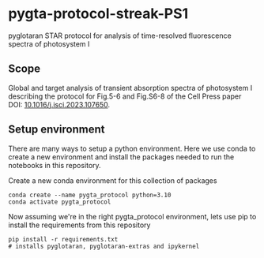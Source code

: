 # pygta-protocol-streak-PS1
pyglotaran STAR protocol for analysis of time-resolved fluorescence spectra of photosystem I


## Scope
Global and target analysis of transient absorption spectra of photosystem I describing the protocol for Fig.5-6 and Fig.S6-8 of the Cell Press paper DOI: [10.1016/j.isci.2023.107650](https://doi.org/10.1016/j.isci.2023.107650).



## Setup environment

There are many ways to setup a python environment. Here we use conda to create a new environment and install the packages needed to run the notebooks in this repository.

Create a new conda environment for this collection of packages

```shell
conda create --name pygta_protocol python=3.10
conda activate pygta_protocol
```

Now assuming we're in the right pygta_protocol environment, lets use pip to install the requirements from this repository

```shell
pip install -r requirements.txt
# installs pyglotaran, pyglotaran-extras and ipykernel
```
